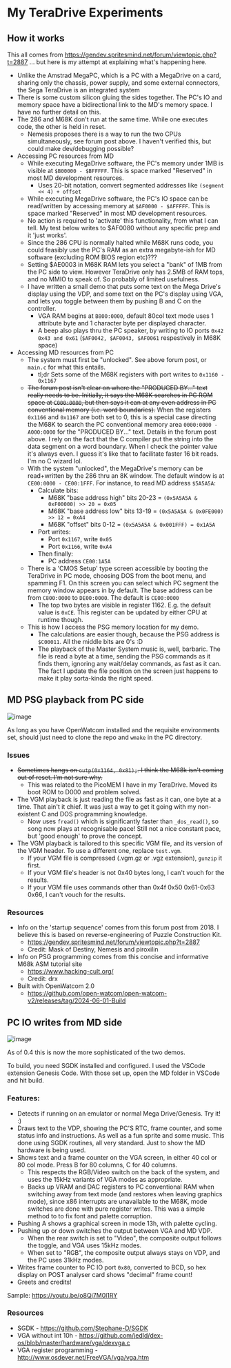 # My TeraDrive Experiments

## How it works

This all comes from https://gendev.spritesmind.net/forum/viewtopic.php?t=2887 ... but here is my attempt at explaining what's happening here.

* Unlike the Amstrad MegaPC, which is a PC with a MegaDrive on a card, sharing only the chassis, power supply, and some external connectors, the Sega TeraDrive is an integrated system
* There is some custom silicon gluing the sides together. The PC's IO and memory space have a bidirectional link to the MD's memory space. I have no further detail on this.
* The 286 and M68K don't run at the same time. While one executes code, the other is held in reset.
  * Nemesis proposes there is a way to run the two CPUs simultaneously, see forum post above. I haven't verified this, but could make dev/debugging possible?
* Accessing PC resources from MD
  * While executing MegaDrive software, the PC's memory under 1MB is visible at `$B00000 - $BFFFFF`. This is space marked "Reserved" in most MD development resources.
    * Uses 20-bit notation, convert segmented addresses like `(segment << 4) + offset`
  * While executing MegaDrive software, the PC's IO space can be read/written by accessing memory at `$AF0000 - $AFFFFF`. This is space marked "Reserved" in most MD development resources.
  * No action is required to 'activate' this functionality, from what I can tell. My test below writes to $AF0080 without any specific prep and it 'just works'.
  * Since the 286 CPU is normally halted while M68K runs code, you could feasibly use the PC's RAM as an extra megabyte-ish for MD software (excluding ROM BIOS region etc)???
  * Setting $AE0003 in M68K RAM lets you select a "bank" of 1MB from the PC side to view. However TeraDrive only has 2.5MB of RAM tops, and no MMIO to speak of. So probably of limited usefulness.
  * I have written a small demo that puts some text on the Mega Drive's display using the VDP, and some text on the PC's display using VGA, and lets you toggle between them by pushing B and C on the controller.
    * VGA RAM begins at `B800:0000`, default 80col text mode uses 1 attribute byte and 1 character byte per displayed character.
    * A beep also plays thru the PC speaker, by writing to IO ports `0x42 0x43 and 0x61` (`$AF0042, $AF0043, $AF0061` respestively in M68K space)
* Accessing MD resources from PC
  * The system must first be "unlocked". See above forum post, or `main.c` for what this entails.
    * tl;dr Sets some of the M68K registers with port writes to `0x1160 - 0x1167`
  * ~~The forum post isn't clear on where the "PRODUCED BY..." text really needs to be. Initially, it says the M68K searches in PC ROM space at `C000:0000`, but then says it can at any even address in PC conventional memory (i.e. word boundaries).~~ When the registers `0x1166` and `0x1167` are both set to 0, this is a special case directing the M68K to search the PC conventional memory area `0000:0000 - A000:0000` for the "PRODUCED BY..." text. Details in the forum post above. I rely on the fact that the C compiler put the string into the data segment on a word boundary. When I check the pointer value it's always even. I guess it's like that to facilitate faster 16 bit reads. I'm no C wizard lol. 
  * With the system "unlocked", the MegaDrive's memory can be read+written by the 286 thru an 8K window. The default window is at `CE00:0000 - CE00:1FFF`. For instance, to read MD address `$5A5A5A`:
    * Calculate bits:
      * M68K "base address high" bits 20-23 = `(0x5A5A5A & 0xF00000) >> 20 = 0x05`
      * M68K "base address low" bits 13-19 = `(0x5A5A5A & 0x0FE000) >> 12 = 0xA4`
      * M68K "offset" bits 0-12 = `(0x5A5A5A & 0x001FFF) = 0x1A5A`
    * Port writes:
      * Port `0x1167`, write `0x05`
      * Port `0x1166`, write `0xA4`
    * Then finally:
      * PC address `CE00:1A5A`
  * There is a 'CMOS Setup' type screen accessible by booting the TeraDrive in PC mode, choosing DOS from the boot menu, and spamming F1. On this screen you can select which PC segment the memory window appears in by default. The base address can be from `C800:0000` to `DE00:0000`. The default is `CE00:0000`
    * The top two bytes are visible in register 1162. E.g. the default value is `0xCE`. This register can be updated by either CPU at runtime though.
  * This is how I access the PSG memory location for my demo.
    * The calculations are easier though, because the PSG address is `$C00011`. All the middle bits are 0's :D
    * The playback of the Master System music is, well, barbaric. The file is read a byte at a time, sending the PSG commands as it finds them, ignoring any wait/delay commands, as fast as it can. The fact I update the file position on the screen just happens to make it play sorta-kinda the right speed.
    

## MD PSG playback from PC side
![image](https://github.com/RetroSwimAU/TeradriveCode/assets/45222648/87bc9323-5314-4551-88e6-4b3b46e08b6c)

As long as you have OpenWatcom installed and the requisite environments set, should just need to clone the repo and `wmake` in the PC directory.

### Issues
* ~~Sometimes hangs on `outp(0x1164, 0x81);`. I think the M68k isn't coming out of reset. I'm not sure why.~~
  * This was related to the PicoMEM I have in my TeraDrive. Moved its boot ROM to D000 and problem solved.
* The VGM playback is just reading the file as fast as it can, one byte at a time. That ain't it chief. It was just a way to get it going with my non-existent C and DOS programming knowledge.
  * Now uses `fread()` which is significantly faster than `_dos_read()`, so song now plays at recognisable pace! Still not a nice constant pace, but 'good enough' to prove the concept.
* The VGM playback is tailored to this specific VGM file, and its version of the VGM header. To use a different one, replace `test.vgm`.
  * If your VGM file is compressed (.vgm.gz or .vgz extension), `gunzip` it first.
  * If your VGM file's header is not 0x40 bytes long, I can't vouch for the results.
  * If your VGM file uses commands other than 0x4f 0x50 0x61-0x63 0x66, I can't vouch for the results.
 
### Resources
* Info on the 'startup sequence' comes from this forum post from 2018. I believe this is based on reverse-engineering of Puzzle Construction Kit.
  * https://gendev.spritesmind.net/forum/viewtopic.php?t=2887
  * Credit: Mask of Destiny, Nemesis and piroxilin
* Info on PSG programming comes from this concise and informative M68k ASM tutorial site
  * https://www.hacking-cult.org/
  * Credit: drx
* Built with OpenWatcom 2.0
  * https://github.com/open-watcom/open-watcom-v2/releases/tag/2024-06-01-Build

## PC IO writes from MD side

![image](https://github.com/RetroSwimAU/TeradriveCode/assets/45222648/d5289727-6aba-45ec-a08a-7bf9caca01d0)

As of 0.4 this is now the more sophisticated of the two demos.

To build, you need SGDK installed and configured. I used the VSCode extension Genesis Code. With those set up, open the MD folder in VSCode and hit build.

### Features:
* Detects if running on an emulator or normal Mega Drive/Genesis. Try it! :)
* Draws text to the VDP, showing the PC'S RTC, frame counter, and some status info and instructions. As well as a fun sprite and some music. This done using SGDK routines, all very standard. Just to show the MD hardware is being used.
* Shows text and a frame counter on the VGA screen, in either 40 col or 80 col mode. Press B for 80 columns, C for 40 columns.
  * This respects the RGB/Video switch on the back of the system, and uses the 15kHz variants of VGA modes as appropriate.
  * Backs up VRAM and DAC registers to PC conventional RAM when switching away from text mode (and restores when leaving graphics mode), since x86 interrupts are unavailable to the M68K, mode switches are done with pure register writes. This was a simple method to to fix font and palette corruption.
* Pushing A shows a graphical screen in mode 13h, with palette cycling.
* Pushing up or down switches the output between VGA and MD VDP.
  * When the rear switch is set to "Video", the composite output follows the toggle, and VGA uses 15kHz modes.
  * When set to "RGB", the composite output always stays on VDP, and the PC uses 31kHz modes.
* Writes frame counter to PC IO port `0x80`, converted to BCD, so hex display on POST analyser card shows "decimal" frame count! 
* Greets and credits!

Sample: https://youtu.be/o8Qj7M0l1RY

### Resources

* SGDK - https://github.com/Stephane-D/SGDK
* VGA without int 10h - https://github.com/jedld/dex-os/blob/master/hardware/vga/dexvga.c
* VGA register programming - http://www.osdever.net/FreeVGA/vga/vga.htm
  
